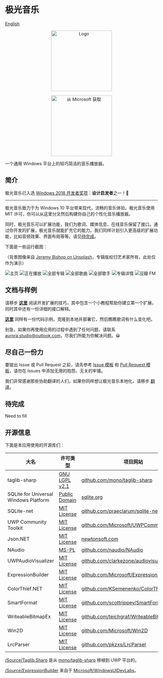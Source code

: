 # 极光音乐

[English](https://github.com/pkzxs/Aurora.Music/blob/master/README.md)

<p align="center">
<a href="https://www.microsoft.com/store/apps/9NBLGGH6JVDT?ocid=badge"><img width="200" src="https://github.com/pkzxs/Aurora.Music/blob/master/Assets/appstore1080_cn.png" alt="Logo" /></a></p>


<p align="center">
<a href="https://www.microsoft.com/store/apps/9NBLGGH6JVDT?ocid=badge"><img width="200" src="https://assets.windowsphone.com/42e5aa4a-f19a-4205-9191-a97105ed7663/Chinese_Simplified_get-it-from-MS_InvariantCulture_Default.png" alt="从 Microsoft 获取" /></a></p>

一个通用 Windows 平台上的轻巧简洁的音乐播放器。

## 简介

极光音乐已入选 [Windows 2018 开发者奖项](https://developer.microsoft.com/en-us/windows/projects/events/build/2018/awards?utm_campaign=devawards18&utm_source=devcenter&utm_medium=owned&utm_content=hero)：**设计启发者**之一！🎉

---

极光音乐致力于为 Windows 10 平台带来现代，流畅的音乐体验。极光音乐使用 MIT 许可，你可以从这里分叉然后构建你自己的个性化音乐播放器。

同时，极光音乐可以扩展功能，我们为歌词、媒体信息、在线音乐保留了接口。通过你开发的扩展，极光音乐就能扩充它的能力。我们同样计划引入更高级的扩展功能，比如音频效果、界面布局等等。请见[待完成]()。

下面是一些运行截图：

（背景图像来自 [Jeremy Bishop on Unsplash](https://unsplash.com/photos/9pRjY4d7nJE)，专辑版权归艺术家所有，此处仅作为演示）

![](https://i.loli.net/2018/04/09/5acad08ca1bf7.png "主页")
![](https://i.loli.net/2018/04/09/5acad0d79a2d2.png "正在播放")
![](https://i.loli.net/2018/04/09/5acad0cb88213.png "全部专辑")
![](https://i.loli.net/2018/04/09/5acad0d170c2c.png "全部歌曲")
![](https://i.loli.net/2018/04/09/5acad0d17c25f.png "全部歌手")
![](https://i.loli.net/2018/04/09/5acad0d1aba75.png "专辑详情")
![](https://i.loli.net/2018/04/09/5acad0d623383.png "豆瓣 FM")


## 文档与样例

请移步 **[这里](./Documentation)** 阅读开发扩展的技巧，其中包含一个小教程帮助你建立第一个扩展，同时其中还有一份详细的接口解释。

**[这里](./Samples)** 同样有一份代码示例，克隆到本地并部署它，然后瞧瞧歌词有什么变化吧。

别急，如果你再使用应用的过程中遇到了任何问题，请联系 [aurora.studio@outlook.com](mailto:aurora.studio@outlook.com)，尽我们所能为你解决问题。😀

## 尽自己一份力

要提出 Issue 或 Pull Request 之前，请先参考 [Issue 模板](./ISSUE_TEMPLATE.md) 和 [Pull Request 模板](./PULL_REQUEST_TEMPLATE.md)，请勿在 Issues 中添加无用的抱怨、无关的牢骚。

我们非常感谢那些协助翻译的人们，如果你同样想让极光音乐本地化，请移步 [翻译](https://aurorastudio.oneskyapp.com/collaboration/project?id=141901)。


## 待完成

Need to fill


## 开源信息

下面是本应用使用的开源库们：

| 大名 | 许可类型 | 项目网站 |
| --- | --- | --- |
| taglib-sharp | [GNU LGPL v2.1](https://github.com/mono/taglib-sharp/blob/master/COPYING) | [github.com/mono/taglib-sharp](https://github.com/mono/taglib-sharp) |
| SQLite for Universal Windows Platform | [Public Domain](http://www.sqlite.org/copyright.html) | [sqlite.org](http://www.sqlite.org/) |
| SQLite-net | [MIT License](https://github.com/praeclarum/sqlite-net/blob/master/LICENSE.md) | [github.com/praeclarum/sqlite-net](https://github.com/praeclarum/sqlite-net) |
| UWP Community Toolkit | [MIT License](https://github.com/Microsoft/UWPCommunityToolkit/blob/master/license.md) | [github.com/Microsoft/UWPCommunityToolkit ](https://github.com/Microsoft/UWPCommunityToolkit) |
| Json.NET | [MIT License](https://github.com/JamesNK/Newtonsoft.Json/blob/master/LICENSE.md) | [newtonsoft.com](https://www.newtonsoft.com/json) |
| NAudio | [MS-PL](https://github.com/naudio/NAudio/blob/master/license.txt) | [github.com/naudio/NAudio](https://github.com/naudio/NAudio) |
| UWPAudioVisualizer | [MIT License](https://github.com/clarkezone/audiovisualizer/blob/master/LICENSE) | [github.com/clarkezone/audiovisualizer](https://github.com/clarkezone/audiovisualizer) |
| ExpressionBuilder | [MIT License](https://github.com/Microsoft/WindowsUIDevLabs/blob/master/LICENSE.txt) | [github.com/Microsoft/ExpressionBuilder](https://github.com/Microsoft/WindowsUIDevLabs/tree/master/ExpressionBuilder) |
| ColorThief.NET | [MIT License](https://github.com/KSemenenko/ColorThief/blob/master/LICENSE) | [github.com/KSemenenko/ColorThief](https://github.com/KSemenenko/ColorThief) |
| SmartFormat | [MIT License](https://github.com/scottrippey/SmartFormat.NET/wiki/License) | [github.com/scottrippey/SmartFormat.NET](https://github.com/scottrippey/SmartFormat.NET) |
| WriteableBitmapEx | [MIT License](https://github.com/teichgraf/WriteableBitmapEx/blob/master/LICENSE) | [github.com/teichgraf/WriteableBitmapEx/](https://github.com/teichgraf/WriteableBitmapEx/) |
| Win2D | [MIT License](https://github.com/Microsoft/Win2D/blob/master/LICENSE.txt) | [github.com/Microsoft/Win2D](https://github.com/Microsoft/Win2D) |
| LrcParser | [MIT License](https://github.com/pkzxs/Aurora.Music/blob/master/LICENSE) | [github.com/pkzxs/LrcParser](https://github.com/pkzxs/Aurora.Music/tree/master/Source/LrcParser) |


[/Source/Taglib.Sharp](./Source/TagLib.Sharp/) 是从 [mono/taglib-sharp](https://github.com/mono/taglib-sharp) 移植到 UWP 平台的。

[/Source/ExpressionBuilder](./Source/ExpressionBuilder/) 来自于 [Microsoft/WindowsUIDevLabs](https://github.com/Microsoft/WindowsUIDevLabs)。

